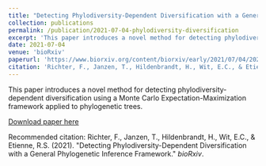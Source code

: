 ```yaml
---
title: "Detecting Phylodiversity-Dependent Diversification with a General Phylogenetic Inference Framework"
collection: publications
permalink: /publication/2021-07-04-phylodiversity-diversification
excerpt: 'This paper introduces a novel method for detecting phylodiversity-dependent diversification using a Monte Carlo Expectation-Maximization framework applied to phylogenetic trees.'
date: 2021-07-04
venue: 'bioRxiv'
paperurl: 'https://www.biorxiv.org/content/biorxiv/early/2021/07/04/2021.07.01.450729.full.pdf'
citation: 'Richter, F., Janzen, T., Hildenbrandt, H., Wit, E.C., & Etienne, R.S. (2021). &quot;Detecting Phylodiversity-Dependent Diversification with a General Phylogenetic Inference Framework.&quot; <i>bioRxiv</i>.'
---
```

This paper introduces a novel method for detecting phylodiversity-dependent diversification using a Monte Carlo Expectation-Maximization framework applied to phylogenetic trees.

[Download paper here](https://www.biorxiv.org/content/biorxiv/early/2021/07/04/2021.07.01.450729.full.pdf)

Recommended citation: Richter, F., Janzen, T., Hildenbrandt, H., Wit, E.C., & Etienne, R.S. (2021). "Detecting Phylodiversity-Dependent Diversification with a General Phylogenetic Inference Framework." *bioRxiv*.
